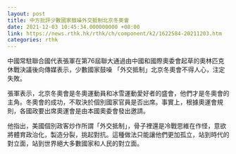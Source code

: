 ```yaml
---
layout: post
title: 中方批評少數國家鼓噪外交抵制北京冬奧會
date: 2021-12-03 10:45:34.000000000 +08:00
link: https://news.rthk.hk/rthk/ch/component/k2/1622584-20211203.htm
categories: rthk
---
```


中國常駐聯合國代表張軍在第76屆聯大通過由中國和國際奧委會起草的奧林匹克休戰決議後向傳媒表示，少數國家鼓噪 「外交抵制」北京冬奧會不得人心，注定失敗。

張軍表示，北京冬奧會是冬奧運動員和冰雪運動愛好者的盛會，他們才是冬奧會的主角。冬奧會的成功，不取決於個別國家官員是否出席。事實上，根據奧運會規則，各國政要出席奧運會是由本國奧委會發出邀請。

他指出，美國個別政客炒作所謂「外交抵制」，骨子裡還是冷戰思維在作怪，意欲將體育政治化，製造分裂，挑起對抗。這種做法只能讓他們更加孤立，站到時代的對立面，站到世界絕大多數國家和人民的對立面。
